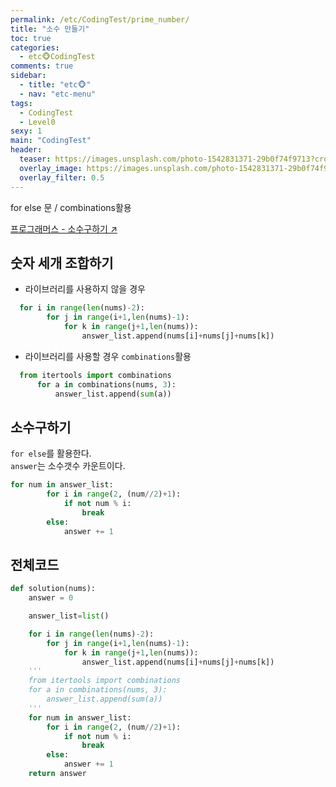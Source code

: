 ```yaml
---
permalink: /etc/CodingTest/prime_number/
title: "소수 만들기"
toc: true
categories:
  - etc🐵CodingTest
comments: true
sidebar:
  - title: "etc🐵"
  - nav: "etc-menu"
tags:
  - CodingTest
  - Level0
sexy: 1
main: "CodingTest"
header:
  teaser: https://images.unsplash.com/photo-1542831371-29b0f74f9713?crop=entropy&cs=tinysrgb&fit=max&fm=jpg&ixid=MnwxMTc3M3wwfDF8c2VhcmNofDN8fGNvZGluZ3xlbnwwfHx8fDE2NDczMjg1NzY&ixlib=rb-1.2.1&q=80&w=2000
  overlay_image: https://images.unsplash.com/photo-1542831371-29b0f74f9713?crop=entropy&cs=tinysrgb&fit=max&fm=jpg&ixid=MnwxMTc3M3wwfDF8c2VhcmNofDN8fGNvZGluZ3xlbnwwfHx8fDE2NDczMjg1NzY&ixlib=rb-1.2.1&q=80&w=2000
  overlay_filter: 0.5
---
```

for else 문 / combinations활용

[프로그래머스 - 소수구하기 ↗️](https://programmers.co.kr/learn/courses/30/lessons/12977?language=python3#)

## 숫자 세개 조합하기
- 라이브러리를 사용하지 않을 경우
```python
  for i in range(len(nums)-2):
        for j in range(i+1,len(nums)-1):
            for k in range(j+1,len(nums)):
                answer_list.append(nums[i]+nums[j]+nums[k])
```

- 라이브러리를 사용할 경우
`combinations`활용
```python
  from itertools import combinations
      for a in combinations(nums, 3):
          answer_list.append(sum(a))
```

## 소수구하기
`for else`를 활용한다.  
`answer`는 소수갯수 카운트이다.
```python
for num in answer_list:
        for i in range(2, (num//2)+1):
            if not num % i:
                break
        else:
            answer += 1
```

## 전체코드

```python
def solution(nums):
    answer = 0

    answer_list=list()

    for i in range(len(nums)-2):
        for j in range(i+1,len(nums)-1):
            for k in range(j+1,len(nums)):
                answer_list.append(nums[i]+nums[j]+nums[k])
    '''
    from itertools import combinations
    for a in combinations(nums, 3):
        answer_list.append(sum(a))
    '''
    for num in answer_list:
        for i in range(2, (num//2)+1):
            if not num % i:
                break
        else:
            answer += 1
    return answer

```